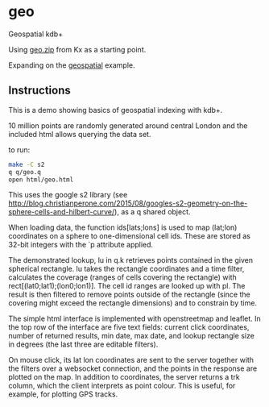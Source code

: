 # geo
Geospatial kdb+

Using [geo.zip](https://github.com/KxSystems/kdb/blob/master/e/geo.zip) from Kx as a starting point.

Expanding on the [geospatial](https://code.kx.com/q/cookbook/geospatial/) example.

## Instructions

This is a demo showing basics of geospatial indexing with kdb+.

10 million points are randomly generated around central London and the included html allows querying the data set.

to run:

```bash
make -C s2
q q/geo.q
open html/geo.html
```

This uses the google s2 library (see http://blog.christianperone.com/2015/08/googles-s2-geometry-on-the-sphere-cells-and-hilbert-curve/), as a q shared object.

When loading data, the function ids[lats;lons] is used to map (lat;lon) coordinates on a sphere to one-dimensional cell ids. These are stored as 32-bit integers with the `p attribute applied.

The demonstrated lookup, lu in q.k retrieves points contained in the given spherical rectangle.
lu takes the rectangle coordinates and a time filter, calculates the coverage (ranges of cells covering the rectangle) with rect[(lat0;lat1);(lon0;lon1)].
The cell id ranges are looked up with pl. The result is then filtered to remove points outside of the rectangle (since the covering might exceed the rectangle dimensions) and to constrain by time.

The simple html interface is implemented with openstreetmap and leaflet. In the top row of the interface are five text fields: current click coordinates, number of returned results, min date, max date, and lookup rectangle size in degrees (the last three are editable filters).

On mouse click, its lat lon coordinates are sent to the server together with the filters over a websocket connection, and the points in the response are plotted on the map. In addition to coordinates, the server returns a trk column, which the client interprets as point colour. This is useful, for example, for plotting GPS tracks.
